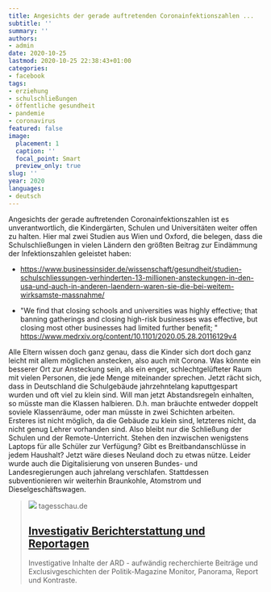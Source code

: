 ```yaml
---
title: Angesichts der gerade auftretenden Coronainfektionszahlen ...
subtitle: ''
summary: ''
authors:
- admin
date: 2020-10-25
lastmod: 2020-10-25 22:38:43+01:00
categories:
- facebook
tags:
- erziehung
- schulschließungen
- öffentliche gesundheit
- pandemie
- coronavirus
featured: false
image:
  placement: 1
  caption: ''
  focal_point: Smart
  preview_only: true
slug: ''
year: 2020
languages:
- deutsch
---
```


Angesichts der gerade auftretenden Coronainfektionszahlen ist es unverantwortlich, die Kindergärten, Schulen und Universitäten weiter offen zu halten. Hier mal zwei Studien aus Wien und Oxford, die belegen, dass die Schulschließungen in vielen Ländern den größten Beitrag zur Eindämmung der Infektionszahlen geleistet haben:

- https://www.businessinsider.de/wissenschaft/gesundheit/studien-schulschliessungen-verhinderten-13-millionen-ansteckungen-in-den-usa-und-auch-in-anderen-laendern-waren-sie-die-bei-weitem-wirksamste-massnahme/

- "We find that closing schools and universities was highly effective; that banning gatherings and closing high-risk businesses was effective, but closing most other businesses had limited further benefit; "
https://www.medrxiv.org/content/10.1101/2020.05.28.20116129v4

Alle Eltern wissen doch ganz genau, dass die Kinder sich dort doch ganz leicht mit allem möglichen anstecken, also auch mit Corona. Was könnte ein besserer Ort zur Ansteckung sein, als ein enger, schlechtgelüfteter Raum mit vielen Personen, die jede Menge miteinander sprechen. Jetzt rächt sich, dass in Deutschland die Schulgebäude jahrzehntelang kaputtgespart wurden und oft viel zu klein sind. Will man jetzt Abstandsregeln einhalten, so müsste man die Klassen halbieren. D.h. man bräuchte entweder doppelt soviele Klassenräume, oder man müsste in zwei Schichten arbeiten. Ersteres ist nicht möglich, da die Gebäude zu klein sind, letzteres nicht, da nicht genug Lehrer vorhanden sind. Also bleibt nur die Schließung der Schulen und der Remote-Unterricht. Stehen den inzwischen wenigstens Laptops für alle Schüler zur Verfügung? Gibt es Breitbandanschlüsse in jedem Haushalt? Jetzt wäre dieses Neuland doch zu etwas nütze. Leider wurde auch die Digitalisierung von unseren Bundes- und Landesregierungen auch jahrelang verschlafen. Stattdessen subventionieren wir weiterhin Braunkohle, Atomstrom und Dieselgeschäftswagen.
> [![](https://images.tagesschau.de/image/89045d82-5cd5-46ad-8f91-73911add30ee/AAABh3YLLz0/AAABibBxqrQ/16x9-1280/tagesschau-logo-100.jpg)](https://www.tagesschau.de/investigativ/kmk-schule-wieler-101.html)
> tagesschau.de
> ## [Investigativ Berichterstattung und Reportagen](https://www.tagesschau.de/investigativ/kmk-schule-wieler-101.html)
>
>Investigative Inhalte der ARD - aufwändig recherchierte Beiträge und Exclusivgeschichten der Politik-Magazine Monitor, Panorama, Report und Kontraste.